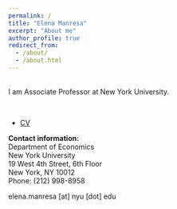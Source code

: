 ```yaml
---
permalink: /
title: "Elena Manresa"
excerpt: "About me"
author_profile: true
redirect_from: 
  - /about/
  - /about.html
---
```


\
I am Associate Professor at New York University.

&nbsp;

- [CV](files/CV.pdf)

**Contact information:** <br>
Department of Economics <br>
New York University <br>
19 West 4th Street, 6th Floor <br>
New York, NY 10012 <br>
Phone: (212) 998-8958 <br>

elena.manresa [at] nyu [dot] edu

